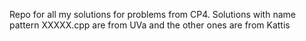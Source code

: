 Repo for all my solutions for problems from CP4. Solutions with name pattern XXXXX.cpp are from UVa and the other ones are from Kattis
